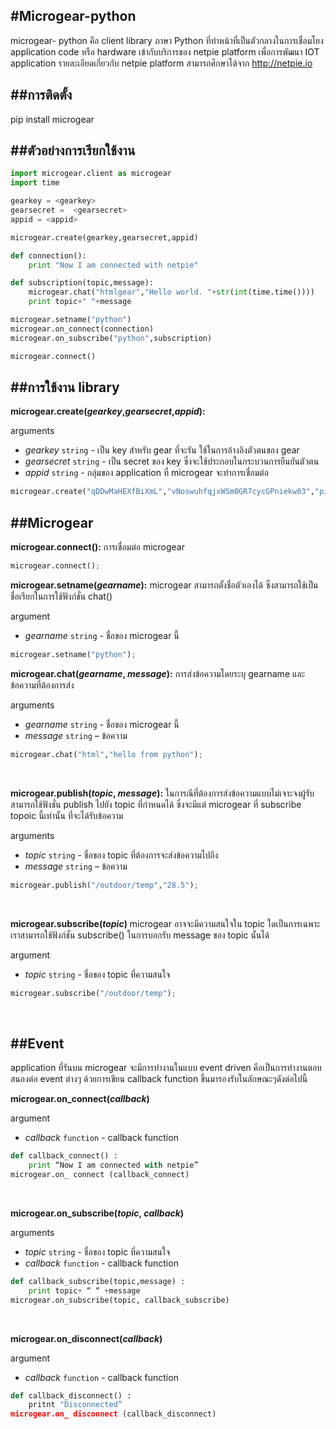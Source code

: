 #Microgear-python
-----------
microgear- python คือ client library ภาษา Python  ที่ทำหน้าที่เป็นตัวกลางในการเชื่อมโยง application code หรือ hardware เข้ากับบริการของ netpie platform เพื่อการพัฒนา IOT application รายละเอียดเกี่ยวกับ netpie platform สามารถศึกษาได้จาก http://netpie.io



##การติดตั้ง
-----------
pip install microgear



##ตัวอย่างการเรียกใช้งาน
-----------
```python
import microgear.client as microgear
import time

gearkey = <gearkey>
gearsecret =  <gearsecret>
appid = <appid>

microgear.create(gearkey,gearsecret,appid)

def connection():
	print "Now I am connected with netpie"

def subscription(topic,message):
	microgear.chat("htmlgear","Hello world. "+str(int(time.time())))
	print topic+" "+message

microgear.setname("python")
microgear.on_connect(connection)
microgear.on_subscribe("python",subscription)

microgear.connect()
```



##การใช้งาน library
------------
**microgear.create(*gearkey*,*gearsecret*,*appid*):**

arguments

 * *gearkey* `string` - เป็น key สำหรับ gear ที่จะรัน ใช้ในการอ้างอิงตัวตนของ gear
 * *gearsecret* `string` - เป็น secret ของ key ซึ่งจะใช้ประกอบในกระบวนการยืนยันตัวตน
 * *appid* `string` - กลุ่มของ application ที่ microgear จะทำการเชื่อมต่อ

```python
microgear.create("qDDwMaHEXfBiXmL","vNoswuhfqjxWSm0GR7cycGPniekw03","piedemo")
```




##Microgear
---------------

**microgear.connect():** การเชื่อมต่อ microgear

```python
microgear.connect();
```







**microgear.setname(*gearname*):** microgear สามารถตั้งชื่อตัวเองได้ ซึ่งสามารถใช้เป็นชื่อเรียกในการใช้ฟังก์ชั่น chat()

argument

* *gearname* `string` - ชื่อของ microgear นี้








```python
microgear.setname("python");
```

**microgear.chat(*gearname*, *message*):** การส่งข้อความโดยระบุ gearname และข้อความที่ต้องการส่ง

arguments

* *gearname* `string` - ชื่อของ microgear นี้
* *message* `string` – ข้อความ

```python
microgear.chat("html","hello from python");
```


<br data-effect="nomal"/>




**microgear.publish(*topic*, *message*):** ในการณีที่ต้องการส่งข้อความแบบไม่เจาะจงผู้รับ สามารถใช้ฟังชั่น publish ไปยัง topic ที่กำหนดได้ ซึ่งจะมีแต่ microgear ที่ subscribe topoic นี้เท่านั้น ที่จะได้รับข้อความ

arguments

* *topic* `string` - ชื่อของ topic ที่ต้องการจะส่งข้อความไปถึง
* *message* `string` – ข้อความ

```python
microgear.publish("/outdoor/temp","28.5");
```

<br data-effect="nomal"/>


**microgear.subscribe(*topic*)** microgear อาจจะมีความสนใจใน topic ใดเป็นการเฉพาะ เราสามารถใช้ฟังก์ชั่น subscribe() ในการบอกรับ message ของ topic นั้นได้

argument

* *topic* `string` - ชื่อของ topic ที่ความสนใจ



```python
microgear.subscribe("/outdoor/temp");
```

<br data-effect="nomal"/>

##Event
---------------
application ที่รันบน microgear จะมีการทำงานในแบบ event driven คือเป็นการทำงานตอบสนองต่อ event ต่างๆ ด้วยการเขียน callback function ขึ้นมารองรับในลักษณะๆดังต่อไปนี้

**microgear.on_connect(*callback*)**

argument

* *callback* `function` - callback function


```python
def callback_connect() :
	print “Now I am connected with netpie”
microgear.on_ connect (callback_connect)
```

<br data-effect="nomal"/>


**microgear.on_subscribe(*topic*, *callback*)**

arguments

* *topic* `string` - ชื่อของ topic ที่ความสนใจ
* *callback* `function` - callback function


```python
def callback_subscribe(topic,message) :
	print topic+ “ “ +message
microgear.on_subscribe(topic, callback_subscribe)
```

<br data-effect="nomal"/>


**microgear.on_disconnect(*callback*)**

argument


* *callback* `function` - callback function


```python
def callback_disconnect() :
	pritnt "Disconnected”
microgear.on_ disconnect (callback_disconnect)

```

<br data-effect="nomal"/>
